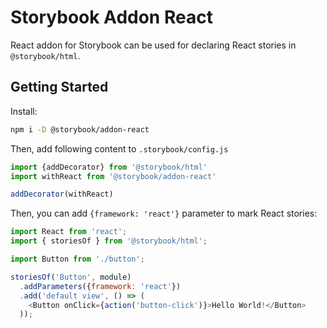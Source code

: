 # Storybook Addon React

React addon for Storybook can be used for declaring React stories in `@storybook/html`.

## Getting Started

Install:

```sh
npm i -D @storybook/addon-react
```

Then, add following content to `.storybook/config.js`

```js
import {addDecorator} from '@storybook/html'
import withReact from '@storybook/addon-react'

addDecorator(withReact)
```

Then, you can add `{framework: 'react'}` parameter to mark React stories:

```js
import React from 'react';
import { storiesOf } from '@storybook/html';

import Button from './button';

storiesOf('Button', module)
  .addParameters({framework: 'react'})
  .add('default view', () => (
    <Button onClick={action('button-click')}>Hello World!</Button>
  ));
```
